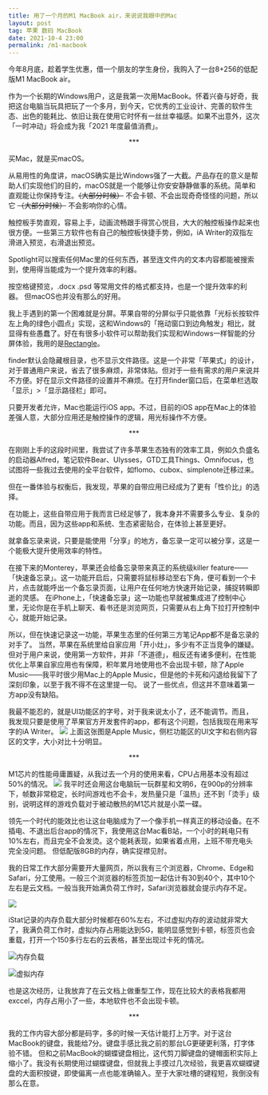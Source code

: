 ```yaml
---
title: 用了一个月的M1 MacBook air，来说说我眼中的Mac
layout: post
tag: 苹果 数码 MacBook
date: 2021-10-4 23:00
permalink: /m1-macbook
---
```



今年8月底，趁着学生优惠，借一个朋友的学生身份，我购入了一台8+256的低配版M1 MacBook air。

作为一个长期的Windows用户，这是我第一次用MacBook。怀着兴奋与好奇，我把这台电脑当玩具把玩了一个多月，到今天，它优秀的工业设计、完善的软件生态、出色的能耗比、依旧让我在使用它时怀有一丝丝幸福感。如果不出意外，这次「一时冲动」将会成为我「2021 年度最值消费」。

<center>***</center>

买Mac，就是买macOS。

从易用性的角度讲，macOS确实是比Windows强了一大截。产品存在的意义是帮助人们实现他们的目的，macOS就是一个能够让你安安静静做事的系统。简单和直观能让你保持专注。~~（大部分时候）~~ 不会卡顿、不会出现奇奇怪怪的问题，所以它 ~~（大部分时候）~~ 不会影响你的心情。

触控板手势直观，容易上手，动画流畅跟手得赏心悦目，大大的触控板操作起来也很方便。一些第三方软件也有自己的触控板快捷手势，例如，iA Writer的双指左滑进入预览，右滑退出预览。

Spotlight可以搜索任何Mac里的任何东西，甚至连文件内的文本内容都能被搜索到，使用得当能成为一个提升效率的利器。

按空格键预览，.docx .psd 等常用文件的格式都支持，也是一个提升效率的利器。
但macOS也并没有那么的好用。

我上手遇到的第一个困难就是分屏。苹果自带的分屏似乎只能依靠「光标长按软件左上角的绿色小圆点」实现，这和Windows的「拖动窗口到边角触发」相比，就显得有些愚蠢了。好在有很多小软件可以帮助我们实现和Windows一样智能的分屏体验，我用的是[Rectangle](https://rectangleapp.com)。

finder默认会隐藏根目录，也不显示文件路径。这是一个非常「苹果式」的设计，对于普通用户来说，省去了很多麻烦，非常体贴。但对于一些有需求的用户来说并不方便。好在显示文件路径的设置并不麻烦。在打开finder窗口后，在菜单栏选取「显示」>「显示路径栏」即可。

只要开发者允许，Mac也能运行iOS app。不过，目前的iOS app在Mac上的体验差强人意，大部分应用还是触控操作的逻辑，用光标操作不方便。

<center>***</center>

在刚刚上手的这段时间里，我尝试了许多苹果生态独有的效率工具，例如久负盛名的启动器Alfred，笔记软件Bear、Ulysses，GTD工具Things、Omnifocus，也试图将一些我过去使用的全平台软件，如flomo、cubox、simplenote迁移过来。

但在一番体验与权衡后，我发现，苹果的自带应用已经成为了更有「性价比」的选择。

在功能上，这些自带应用于我而言已经足够了，我本身并不需要多么专业、复杂的功能。而且，因为这些app和系统、生态紧密贴合，在体验上甚至更好。

就拿备忘录来说，只要是能使用「分享」的地方，备忘录一定可以被分享，这是一个能极大提升使用效率的特性。

在接下来的Monterey，苹果还会给备忘录带来真正的系统级killer feature——「快速备忘录」。这一功能开启后，只需要将鼠标移动至右下角，便可看到一个卡片，点击就能呼出一个备忘录页面，让用户在任何地方快速开始记录，捕捉转瞬即逝的灵感。
在iPhone上，「快速备忘录」这一功能也早就被集成进了控制中心里，无论你是在手机上聊天、看书还是浏览网页，只需要从右上角下拉打开控制中心，就能开始记录。

所以，但在快速记录这一功能，苹果生态里的任何第三方笔记App都不是备忘录的对手了。
当然，苹果在系统里给自家应用「开小灶」，多少有不正当竞争的嫌疑。但对于用户来说，使用第一方软件，并非「不道德」，相反还有诸多便利，在性能优化上苹果自家应用也有保障，积年累月地使用也不会出现卡顿，除了Apple Music——我平时很少用Mac上的Apple Music，但是他的卡死和闪退给我留下了深刻印象，以至于我不得不在这里提一句。
说了一些优点，但这并不意味着第一方app没有缺陷。

我最不能忍的，就是UI功能区的字号，对于我来说太小了，还不能调节。而且，我发现只要是使用了苹果官方开发套件的app，都有这个问题，包括我现在用来写字的iA Writer。
![](../img/test1.png)
上面这张图是Apple Music，侧栏功能区的UI文字和右侧内容区的文字，大小对比十分明显。

<center>***</center>

M1芯片的性能毋庸置疑，从我过去一个月的使用来看，CPU占用基本没有超过50%的情况。
![](../img/test3.png)
我平时还会用这台电脑玩一玩群星和文明6，在900p的分辨率下，帧数非常稳定，长时间游戏也不会卡，发热量只是「温热」还不到「烫手」级别，说明这样的游戏负载对于被动散热的M1芯片就是小菜一碟。

领先一个时代的能效比也让这台电脑成为了一个像手机一样真正的移动设备。在不插电、不退出后台app的情况下，我使用这台Mac看B站，一个小时的耗电只有10%左右，而且完全不会发烫。这个能耗表现，如果省着点用，上班不带充电头完全没问题。
但低配版8GB的内存，确实捉襟见肘。

我的日常工作大部分需要开大量网页，所以我有三个浏览器，Chrome、Edge和Safari，分工使用。一般三个浏览器的标签页加一起估计有30到40个，其中10个左右是云文档。一般当我开始满负荷工作时，Safari浏览器就会提示内存不足。

![](../img/test4.png)

iStat记录的内存负载大部分时候都在60%左右，不过虚拟内存的波动就非常大了，我满负荷工作时，虚拟内存占用能达到5G，能明显感觉到卡顿，标签页也会重载，打开一个150多行左右的云表格，甚至出现过卡死的情况。

![内存负载](../img/test2.png)

![虚拟内存](../img/test5.png)

也是这次经历，让我放弃了在云文档上做重型工作，现在比较大的表格我都用exccel，内存占用小了一些，本地软件也不会出现卡顿。

<center>***</center>

我的工作内容大部分都是码字，多的时候一天估计能打上万字。对于这台MacBook的键盘，我能给7分。键盘手感比我之前的那台LG更硬更利落，打字体验不错。
但和之前MacBook的蝴蝶键盘相比，这代剪刀脚键盘的键帽面积实际上缩小了。我没有长期使用过蝴蝶键盘，但就我上手摸过几次经验，我更喜欢蝴蝶键盘的大面积按键，即使偏离一点也能准确输入。至于大家吐槽的键程短，我倒没有那么在意。



